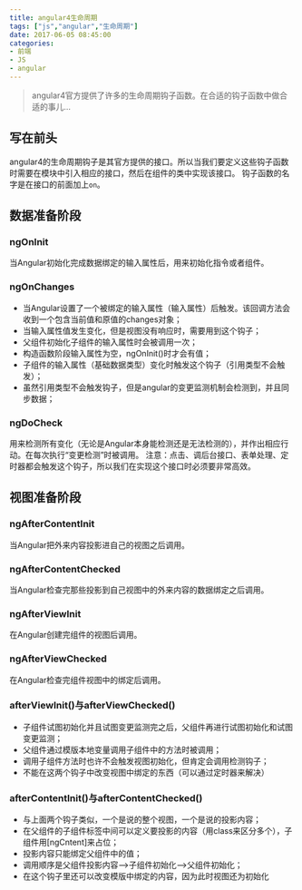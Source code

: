 ```yaml
---
title: angular4生命周期
tags: ["js","angular","生命周期"]
date: 2017-06-05 08:45:00
categories:
- 前端
- JS
- angular
---
```

> angular4官方提供了许多的生命周期钩子函数。在合适的钩子函数中做合适的事儿...

<!-- more -->
## 写在前头
angular4的生命周期钩子是其官方提供的接口。所以当我们要定义这些钩子函数时需要在模块中引入相应的接口，然后在组件的类中实现该接口。
钩子函数的名字是在接口的前面加上`on`。
## 数据准备阶段
### ngOnInit
当Angular初始化完成数据绑定的输入属性后，用来初始化指令或者组件。
### ngOnChanges
- 当Angular设置了一个被绑定的输入属性（输入属性）后触发。该回调方法会收到一个包含当前值和原值的changes对象；
- 当输入属性值发生变化，但是视图没有响应时，需要用到这个钩子；
- 父组件初始化子组件的输入属性时会被调用一次；
- 构造函数阶段输入属性为空，ngOnInit()时才会有值；
- 子组件的输入属性（基础数据类型）变化时触发这个钩子（引用类型不会触发）；
- 虽然引用类型不会触发钩子，但是angular的变更监测机制会检测到，并且同步数据；
### ngDoCheck
用来检测所有变化（无论是Angular本身能检测还是无法检测的），并作出相应行动。在每次执行“变更检测”时被调用。
注意：点击、调后台接口、表单处理、定时器都会触发这个钩子，所以我们在实现这个接口时必须要非常高效。
## 视图准备阶段
### ngAfterContentInit
当Angular把外来内容投影进自己的视图之后调用。
### ngAfterContentChecked
当Angular检查完那些投影到自己视图中的外来内容的数据绑定之后调用。
### ngAfterViewInit
在Angular创建完组件的视图后调用。
### ngAfterViewChecked
在Angular检查完组件视图中的绑定后调用。

### afterViewInit()与afterViewChecked()
- 子组件试图初始化并且试图变更监测完之后，父组件再进行试图初始化和试图变更监测；
- 父组件通过模版本地变量调用子组件中的方法时被调用；
- 调用子组件方法时也许不会触发视图初始化，但肯定会调用检测钩子；
- 不能在这两个钩子中改变视图中绑定的东西（可以通过定时器来解决）
### afterContentInit()与afterContentChecked()
- 与上面两个钩子类似，一个是说的整个视图，一个是说的投影内容；
- 在父组件的子组件标签中间可以定义要投影的内容（用class来区分多个），子组件用[ngCntent]来占位；
- 投影内容只能绑定父组件中的值；
- 调用顺序是父组件投影内容-->子组件初始化-->父组件初始化；
- 在这个钩子里还可以改变模版中绑定的内容，因为此时视图还为初始化
